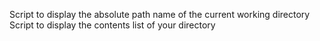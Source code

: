 Script to display the absolute path name of the current working directory
Script to display the contents list of your directory
